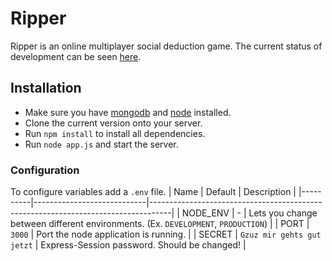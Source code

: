 # Ripper

Ripper is an online multiplayer social deduction game. The current status of development can be seen [here](https://ripperitin.herokuapp.com/).

## Installation

 - Make sure you have [mongodb](https://docs.mongodb.com/manual/installation/) and [node](https://nodejs.org/en/) installed. 
 - Clone the current version onto your server.
 - Run `npm install` to install all dependencies.
 - Run `node app.js` and start the server.
 
 ### Configuration
To configure variables add a `.env` file.
| Name     | Default                    | Description                                                                       |
|----------|----------------------------|-----------------------------------------------------------------------------------|
| NODE_ENV | -                          | Lets you change between different environments. (Ex. `DEVELOPMENT`, `PRODUCTION`) |
| PORT     | `3000`                     | Port the node application is running.                                             |
| SECRET   | `Gzuz mir gehts gut jetzt` | Express-Session password. Should be changed!                                      |
